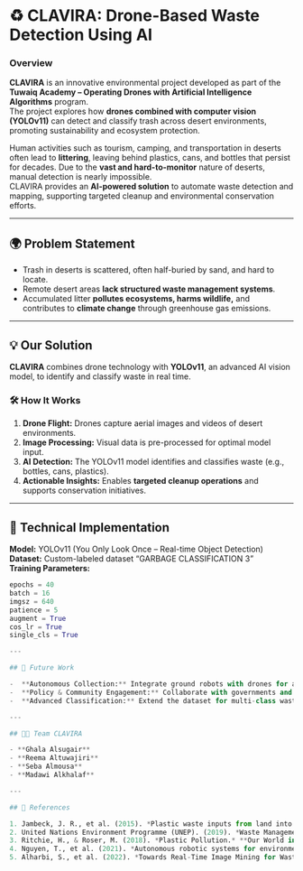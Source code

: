 # ♻️ CLAVIRA: Drone-Based Waste Detection Using AI

### Overview  
**CLAVIRA** is an innovative environmental project developed as part of the **Tuwaiq Academy – Operating Drones with Artificial Intelligence Algorithms** program.  
The project explores how **drones combined with computer vision (YOLOv11)** can detect and classify trash across desert environments, promoting sustainability and ecosystem protection.

Human activities such as tourism, camping, and transportation in deserts often lead to **littering**, leaving behind plastics, cans, and bottles that persist for decades. Due to the **vast and hard-to-monitor** nature of deserts, manual detection is nearly impossible.  
CLAVIRA provides an **AI-powered solution** to automate waste detection and mapping, supporting targeted cleanup and environmental conservation efforts.

---

## 🌍 Problem Statement
- Trash in deserts is scattered, often half-buried by sand, and hard to locate.  
- Remote desert areas **lack structured waste management systems**.  
- Accumulated litter **pollutes ecosystems, harms wildlife,** and contributes to **climate change** through greenhouse gas emissions.  

---

## 💡 Our Solution
**CLAVIRA** combines drone technology with **YOLOv11**, an advanced AI vision model, to identify and classify waste in real time.

### 🛠 How It Works
1. **Drone Flight:** Drones capture aerial images and videos of desert environments.  
2. **Image Processing:** Visual data is pre-processed for optimal model input.  
3. **AI Detection:** The YOLOv11 model identifies and classifies waste (e.g., bottles, cans, plastics).  
4. **Actionable Insights:** Enables **targeted cleanup operations** and supports conservation initiatives.

---

## 🧠 Technical Implementation

**Model:** YOLOv11 (You Only Look Once – Real-time Object Detection)  
**Dataset:** Custom-labeled dataset “GARBAGE CLASSIFICATION 3”  
**Training Parameters:**
```python
epochs = 40
batch = 16
imgsz = 640
patience = 5
augment = True
cos_lr = True
single_cls = True

---

## 🎯 Future Work

-  **Autonomous Collection:** Integrate ground robots with drones for automated waste retrieval.  
-  **Policy & Community Engagement:** Collaborate with governments and NGOs to expand the system’s impact.  
-  **Advanced Classification:** Extend the dataset for multi-class waste recognition and improved model accuracy.  

---

## 👩‍💻 Team CLAVIRA

- **Ghala Alsugair**  
- **Reema Altuwajiri**  
- **Seba Almousa**  
- **Madawi Alkhalaf**

---

## 🧾 References

1. Jambeck, J. R., et al. (2015). *Plastic waste inputs from land into the ocean.* **Science**, 347(6223), 768–771.  
2. United Nations Environment Programme (UNEP). (2019). *Waste Management Outlook for the Middle East and North Africa.*  
3. Ritchie, H., & Roser, M. (2018). *Plastic Pollution.* **Our World in Data.**  
4. Nguyen, T., et al. (2021). *Autonomous robotic systems for environmental monitoring and waste management.* **Robotics and Autonomous Systems**, 136, 103710.  
5. Alharbi, S., et al. (2022). *Towards Real-Time Image Mining for Waste Detection in Deserts.* **Proceedings of the International Conference on Computer Vision Systems.**
